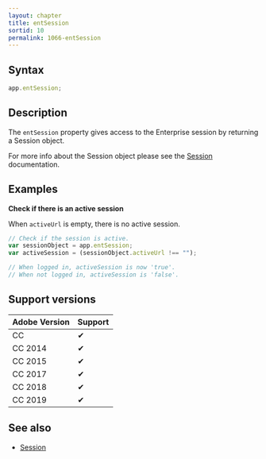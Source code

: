 ```yaml
---
layout: chapter
title: entSession
sortid: 10
permalink: 1066-entSession
---
```

## Syntax

```javascript
app.entSession;
```

## Description

The `entSession` property gives access to the Enterprise session by returning a Session object.

For more info about the Session object please see the [Session](../../Session/index.md) documentation.

## Examples

**Check if there is an active session**

When `activeUrl` is empty, there is no active session.

```javascript
// Check if the session is active.
var sessionObject = app.entSession;
var activeSession = (sessionObject.activeUrl !== "");

// When logged in, activeSession is now 'true'.
// When not logged in, activeSession is 'false'.
```

## Support versions

| Adobe Version | Support |
|---------------|---------|
| CC            | ✔       |
| CC 2014       | ✔       |
| CC 2015       | ✔       |
| CC 2017       | ✔       |
| CC 2018       | ✔       |
| CC 2019       | ✔       |

## See also

* [Session](../../Session/index.md)